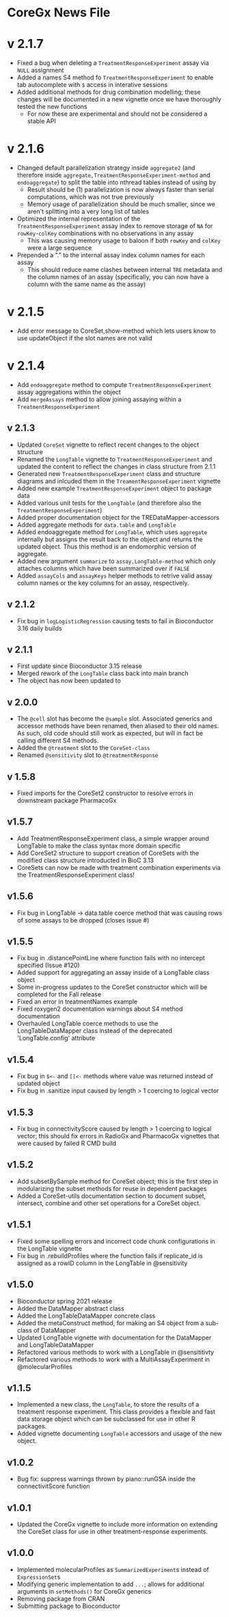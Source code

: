 # CoreGx News File

# v 2.1.7
* Fixed a bug when deleting a `TreatmentResponseExperiment` assay via `NULL` assignment
* Added a names S4 method fo `TreatmentResponseExperiment` to enable tab autocomplete with `$` access in interative sessions
* Added additional methods for drug combination modelling; these changes will be documented in a new vignette once we have thoroughly tested the new functions
  * For now these are experimental and should not be considered a stable API

# v 2.1.6
* Changed default parallelization strategy inside `aggregate2` (and therefore inside `aggregate,TreatmentResponseExperiment-method` and `endoaggregate`) to split the table into nthread tables instead of using by
  * Result should be (1) parallelization is now always faster than serial computations, which was not true previously
  * Memory usage of parallelization should be much smaller, since we aren't splitting into a very long list of tables
* Optimized the internal representation of the `TreatmentResponseExperiment` assay index to remove storage of `NA` for `rowKey`-`colKey` combinations with no observations in any assay
  * This was causing memory usage to baloon if both `rowKey` and `colKey` were a large sequence
* Prepended a "." to the internal assay index column names for each assay
  * This should reduce name clashes between internal `TRE` metadata and the column names of an assay (specifically, you can now have a column with the same name as the assay)  

# v 2.1.5
* Add error message to CoreSet,show-method which lets users know to use updateObject if the slot names are not valid

# v 2.1.4
* Add `endoaggregate` method to compute `TreatmentResponseExperiment` assay aggregations within the object
* Add `mergeAssays` method to allow joining assaying within a `TreatmentResponseExperiment`

## v 2.1.3
* Updated `CoreSet` vignette to reflect recent changes to the object structure
* Renamed the `LongTable` vignette to `TreatmentResponseExperiment` and updated
the content to reflect the changes in class structure from 2.1.1
* Generated new `TreatmentResponseExperiment` class and structure diagrams and
inlcuded them in the `TreamentResponseExperiment` vignette
* Added new example `TreatmentResponseExperiment` object to package data
* Added various unit tests for the `LongTable` (and therefore also the `TreatmentResponseExperiment`)
* Added proper documentation object for the TREDataMapper-accessors
* Added aggregate methods for `data.table` and `LongTable`
* Added endoaggregate method for `LongTable`, which uses `aggregate` internally
but assigns the result back to the object and returns the updated object.
Thus this method is an endomorphic version of aggregate.
* Added new argument `summarize` to `assay,LongTable-method` which only
attaches columns which have been summarized over if `FALSE`
* Added `assayCols` and `assayKeys` helper methods to retrive valid assay
column names or the key columns for an assay, respectively.


## v 2.1.2
* Fix bug in `logLogisticRegression` causing tests to fail in Bioconductor 3.16
daily builds

## v 2.1.1
* First update since Bioconductor 3.15 release
* Merged rework of the `LongTable` class back into main branch
* The object has now been updated to

## v 2.0.0
* The `@cell` slot has become the `@sample` slot. Associated generics and
accessor methods have been renamed, then aliased to their old names. As such,
old code should still work as expected, but will in fact be calling different
S4 methods.
* Added the `@treatment` slot to the `CoreSet-class`
* Renamed `@sensitivity` slot to `@treatmentResponse`

## v 1.5.8
* Fixed imports for the CoreSet2 constructor to resolve errors in downstream package PharmacoGx

## v1.5.7
* Add TreatmentResponseExperiment class, a simple wrapper around LongTable to make the class syntax more domain specific
* Add CoreSet2 structure to support creation of CoreSets with the modified class structure introducted in BioC 3.13
* CoreSets can now be made with treatment combination experiments via the TreatmentResponseExperiment class!

## v1.5.6
- Fix bug in LongTable -> data.table coerce method that was causing rows of some assays to be dropped (closes issue #)

## v1.5.5
- Fix bug in .distancePointLine where function fails with no intercept specified (Issue #120)
- Added support for aggregating an assay inside of a LongTable class object
- Some in-progress updates to the CoreSet constructor which will be completed for the Fall release
- Fixed an error in treatmentNames example
- Fixed roxygen2 documentation warnings about S4 method documentation
- Overhauled LongTable coerce methods to use the LongTableDataMapper class instead of the deprecated 'LongTable.config' attribute

## v1.5.4
- Fix bug in `$<-` and `[[<-` methods where value was returned instead of updated object
- Fix bug in .sanitize input caused by length > 1 coercing to logical vector

## v1.5.3
- Fix bug in connectivityScore caused by length > 1 coercing to logical vector; this should fix errors in RadioGx and PharmacoGx vignettes that were caused by failed R CMD build

## v1.5.2
- Add subsetBySample method for CoreSet object; this is the first step in
modularizing the subset methods for reuse in dependent packages
- Added a CoreSet-utils documentation section to document subset, intersect,
combine and other set operations for a CoreSet object.

## v1.5.1
- Fixed some spelling errors and incorrect code chunk configurations in the
LongTable vignette
- Fix bug in .rebuildProfiles where the function fails if replicate_id is
assigned as a rowID column in the LongTable in @sensitivity

## v1.5.0
- Bioconductor spring 2021 release
- Added the DataMapper abstract class
- Added the LongTableDataMapper concrete class
- Added the metaConstruct method, for making an S4 object from a sub-class of DataMapper
- Updated LongTable vignette with documentation for the DataMapper and LongTableDataMapper
- Refactored various methods to work with a LongTable in @sensititivty
- Refactored various methods to work with a MultiAssayExperiment in @molecularProfiles

## v1.1.5
- Implemented a new class, the `LongTable`, to store the results of a treatment
response experiment. This class provides a flexible and fast data storage
object which can be subclassed for use in other R packages.
- Added vignette documenting `LongTable` accessors and usage of the new object.

## v1.0.2
- Bug fix: suppress warnings thrown by piano::runGSA inside the connectivitScore
function

## v1.0.1
- Updated the CoreGx vignette to include more information on extending the
CoreSet class for use in other treatment-response experiments.

## v1.0.0
- Implemented molecularProfiles as `SummarizedExperiment`s instead of `ExpressionSet`s
- Modifying generic implementation to add `...`; allows for additional arguments in `setMethods()` for CoreGx generics
- Removing package from CRAN
- Submitting package to Bioconductor